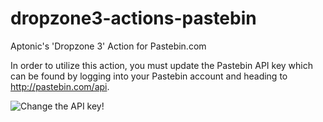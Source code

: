 # dropzone3-actions-pastebin
Aptonic's 'Dropzone 3' Action for Pastebin.com

In order to utilize this action, you must update the Pastebin API key which can be found by logging into your Pastebin account and heading to http://pastebin.com/api.

![Change the API key!](http://robertalan.github.io/dropzone3-actions-pastebin/dropzone3-action-pastebin-apikey.png)
